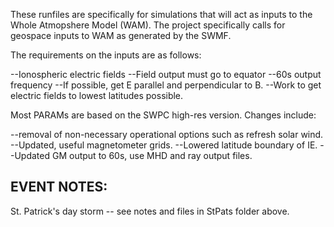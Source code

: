 These runfiles are specifically for simulations that will act as inputs to the
Whole Atmopshere Model (WAM).  The project specifically calls for geospace
inputs to WAM as generated by the SWMF.

The requirements on the inputs are as follows:

--Ionospheric electric fields
--Field output must go to equator
--60s output frequency
--If possible, get E parallel and perpendicular to B.
--Work to get electric fields to lowest latitudes possible.

Most PARAMs are based on the SWPC high-res version.  Changes include:

--removal of non-necessary operational options such as refresh solar wind.
--Updated, useful magnetometer grids.
--Lowered latitude boundary of IE.
--Updated GM output to 60s, use MHD and ray output files.

EVENT NOTES:
------------
St. Patrick's day storm -- see notes and files in StPats folder above.

